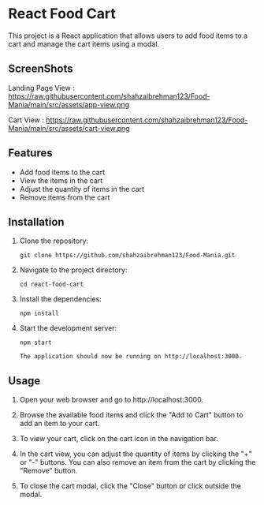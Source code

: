 # React Food Cart

This project is a React application that allows users to add food items to a cart and manage the cart items using a modal.

## ScreenShots

Landing Page View :  https://raw.githubusercontent.com/shahzaibrehman123/Food-Mania/main/src/assets/app-view.png



Cart View :          https://raw.githubusercontent.com/shahzaibrehman123/Food-Mania/main/src/assets/cart-view.png

## Features

- Add food items to the cart
- View the items in the cart
- Adjust the quantity of items in the cart
- Remove items from the cart

## Installation

1. Clone the repository:

   ```shell
   git clone https://github.com/shahzaibrehman123/Food-Mania.git

2. Navigate to the project directory:
   
   ```shell
   cd react-food-cart

3. Install the dependencies:
   
   ```shell
   npm install

4. Start the development server:
   
   ```shell
   npm start

   The application should now be running on http://localhost:3000.

## Usage

1. Open your web browser and go to http://localhost:3000.

2. Browse the available food items and click the "Add to Cart" button to add an item to your cart.

3. To view your cart, click on the cart icon in the navigation bar.

4. In the cart view, you can adjust the quantity of items by clicking the "+" or "-" buttons. You can also remove an item from the cart by clicking the "Remove" button.

5. To close the cart modal, click the "Close" button or click outside the modal.






